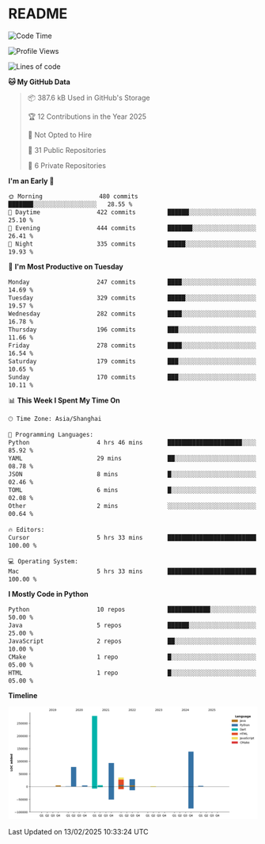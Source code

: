# README

<!--START_SECTION:waka-->
![Code Time](http://img.shields.io/badge/Code%20Time-1%2C201%20hrs%2034%20mins-blue)

![Profile Views](http://img.shields.io/badge/Profile%20Views-5-blue)

![Lines of code](https://img.shields.io/badge/From%20Hello%20World%20I%27ve%20Written-670.9%20thousand%20lines%20of%20code-blue)

**🐱 My GitHub Data** 

> 📦 387.6 kB Used in GitHub's Storage 
 > 
> 🏆 12 Contributions in the Year 2025
 > 
> 🚫 Not Opted to Hire
 > 
> 📜 31 Public Repositories 
 > 
> 🔑 6 Private Repositories 
 > 
**I'm an Early 🐤** 

```text
🌞 Morning                480 commits         ███████░░░░░░░░░░░░░░░░░░   28.55 % 
🌆 Daytime                422 commits         ██████░░░░░░░░░░░░░░░░░░░   25.10 % 
🌃 Evening                444 commits         ███████░░░░░░░░░░░░░░░░░░   26.41 % 
🌙 Night                  335 commits         █████░░░░░░░░░░░░░░░░░░░░   19.93 % 
```
📅 **I'm Most Productive on Tuesday** 

```text
Monday                   247 commits         ████░░░░░░░░░░░░░░░░░░░░░   14.69 % 
Tuesday                  329 commits         █████░░░░░░░░░░░░░░░░░░░░   19.57 % 
Wednesday                282 commits         ████░░░░░░░░░░░░░░░░░░░░░   16.78 % 
Thursday                 196 commits         ███░░░░░░░░░░░░░░░░░░░░░░   11.66 % 
Friday                   278 commits         ████░░░░░░░░░░░░░░░░░░░░░   16.54 % 
Saturday                 179 commits         ███░░░░░░░░░░░░░░░░░░░░░░   10.65 % 
Sunday                   170 commits         ███░░░░░░░░░░░░░░░░░░░░░░   10.11 % 
```


📊 **This Week I Spent My Time On** 

```text
🕑︎ Time Zone: Asia/Shanghai

💬 Programming Languages: 
Python                   4 hrs 46 mins       █████████████████████░░░░   85.92 % 
YAML                     29 mins             ██░░░░░░░░░░░░░░░░░░░░░░░   08.78 % 
JSON                     8 mins              █░░░░░░░░░░░░░░░░░░░░░░░░   02.46 % 
TOML                     6 mins              █░░░░░░░░░░░░░░░░░░░░░░░░   02.08 % 
Other                    2 mins              ░░░░░░░░░░░░░░░░░░░░░░░░░   00.64 % 

🔥 Editors: 
Cursor                   5 hrs 33 mins       █████████████████████████   100.00 % 

💻 Operating System: 
Mac                      5 hrs 33 mins       █████████████████████████   100.00 % 
```

**I Mostly Code in Python** 

```text
Python                   10 repos            ████████████░░░░░░░░░░░░░   50.00 % 
Java                     5 repos             ██████░░░░░░░░░░░░░░░░░░░   25.00 % 
JavaScript               2 repos             ██░░░░░░░░░░░░░░░░░░░░░░░   10.00 % 
CMake                    1 repo              █░░░░░░░░░░░░░░░░░░░░░░░░   05.00 % 
HTML                     1 repo              █░░░░░░░░░░░░░░░░░░░░░░░░   05.00 % 
```



**Timeline**

![Lines of Code chart](https://raw.githubusercontent.com/XeonHis/XeonHis/main/assets/bar_graph.png)


 Last Updated on 13/02/2025 10:33:24 UTC
<!--END_SECTION:waka-->
